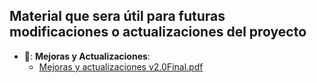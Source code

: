 
## **Material que sera útil para futuras modificaciones o actualizaciones del proyecto**

- 📁: __Mejoras y  Actualizaciones__:
    + [Mejoras y actualizaciones v2.0Final.pdf](https://github.com/ISPC-TST-Electronica-Microcontrolada/Grupo1/files/9619477/Mejoras.y.actualizaciones.v2.0Final.pdf)
